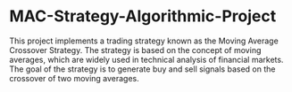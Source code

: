 # MAC-Strategy-Algorithmic-Project
This project implements a trading strategy known as the Moving Average Crossover Strategy. The strategy is based on the concept of moving averages, which are widely used in technical analysis of financial markets. The goal of the strategy is to generate buy and sell signals based on the crossover of two moving averages.
